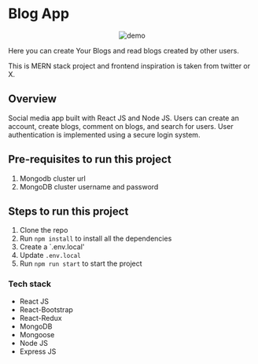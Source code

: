 # Blog App

<p align="center">
  <img src="assets/blogDemo.png" alt="demo" />
</p

Here you can create Your Blogs and read blogs created by other users. 

This is MERN stack project and frontend inspiration is taken from twitter or X. 

## Overview
  Social media app built with React JS and Node JS.
  Users can create an account, create blogs, comment on blogs, and search for users.
  User authentication is implemented using a secure login system.


## Pre-requisites to run this project

1. Mongodb cluster url
2. MongoDB cluster username and password


## Steps to run this project

1. Clone the repo
2. Run `npm install` to install all the dependencies
3. Create a `.env.local'
4. Update `.env.local`
5. Run `npm run start` to start the project


### Tech stack

- React JS
- React-Bootstrap
- React-Redux
- MongoDB
- Mongoose
- Node JS
- Express JS

